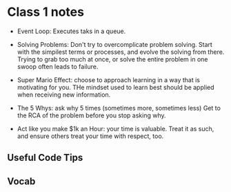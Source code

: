 # Class 1 notes
- Event Loop: Executes taks in a queue. 

- Solving Problems: Don't try to overcomplicate problem solving. Start with the simpilest terms or processes, and evolve the solving from there. Trying to grab too much at once, or solve the entire problem in one swoop often leads to failure. 

- Super Mario Effect: choose to approach learning in a way that is motivating for you. THe mindset used to learn best should be applied when receiving new information. 

- The 5 Whys: ask why 5 times (sometimes more, sometimes less) Get to the RCA of the problem before you stop asking why. 

- Act like you make $1k an Hour: your time is valuable. Treat it as such, and ensure others treat your time with respect, too. 



## Useful Code Tips


## Vocab